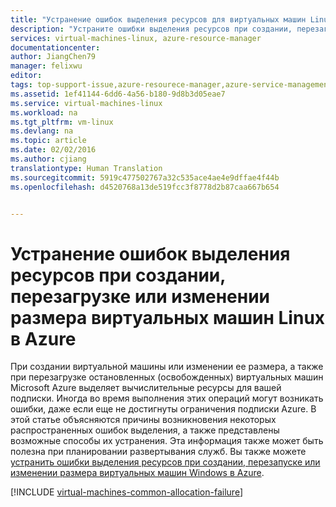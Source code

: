 ```yaml
---
title: "Устранение ошибок выделения ресурсов для виртуальных машин Linux | Документация Майкрософт"
description: "Устраните ошибки выделения ресурсов при создании, перезагрузке или изменении размера виртуальных машин Linux в Azure."
services: virtual-machines-linux, azure-resource-manager
documentationcenter: 
author: JiangChen79
manager: felixwu
editor: 
tags: top-support-issue,azure-resourece-manager,azure-service-management
ms.assetid: 1ef41144-6dd6-4a56-b180-9d8b3d05eae7
ms.service: virtual-machines-linux
ms.workload: na
ms.tgt_pltfrm: vm-linux
ms.devlang: na
ms.topic: article
ms.date: 02/02/2016
ms.author: cjiang
translationtype: Human Translation
ms.sourcegitcommit: 5919c477502767a32c535ace4ae4e9dffae4f44b
ms.openlocfilehash: d4520768a13de519fcc3f8778d2b87caa667b654


---
```

# <a name="troubleshoot-allocation-failures-when-you-create-restart-or-resize-linux-vms-in-azure"></a>Устранение ошибок выделения ресурсов при создании, перезагрузке или изменении размера виртуальных машин Linux в Azure
При создании виртуальной машины или изменении ее размера, а также при перезагрузке остановленных (освобожденных) виртуальных машин Microsoft Azure выделяет вычислительные ресурсы для вашей подписки. Иногда во время выполнения этих операций могут возникать ошибки, даже если еще не достигнуты ограничения подписки Azure. В этой статье объясняются причины возникновения некоторых распространенных ошибок выделения, а также представлены возможные способы их устранения. Эта информация также может быть полезна при планировании развертывания служб. Вы также можете [устранить ошибки выделения ресурсов при создании, перезапуске или изменении размера виртуальных машин Windows в Azure](virtual-machines-windows-allocation-failure.md?toc=%2fazure%2fvirtual-machines%2fwindows%2ftoc.json).

[!INCLUDE [virtual-machines-common-allocation-failure](../../includes/virtual-machines-common-allocation-failure.md)]




<!--HONumber=Nov16_HO3-->



